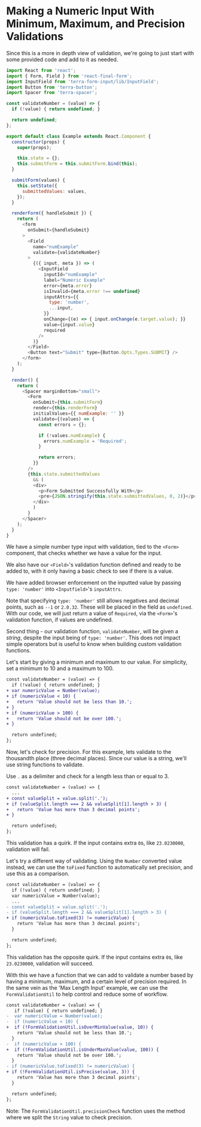 # Making a Numeric Input With Minimum, Maximum, and Precision Validations

Since this is a more in depth view of validation, we're going to just start with some provided code and add to it as needed.

```javascript
import React from 'react';
import { Form, Field } from 'react-final-form';
import InputField from 'terra-form-input/lib/InputField';
import Button from 'terra-button';
import Spacer from 'terra-spacer';

const validateNumber = (value) => {
  if (!value) { return undefined; }

  return undefined;
};

export default class Example extends React.Component {
  constructor(props) {
    super(props);

    this.state = {};
    this.submitForm = this.submitForm.bind(this);
  }

  submitForm(values) {
    this.setState({
      submittedValues: values,
    });
  }

  renderForm({ handleSubmit }) {
    return (
      <form
        onSubmit={handleSubmit}
      >
        <Field
          name="numExample"
          validate={validateNumber}
        >
          {({ input, meta }) => (
            <InputField
              inputId="numExample"
              label="Numeric Example"
              error={meta.error}
              isInvalid={meta.error !== undefined}
              inputAttrs={{
                type: 'number',
                ...input,
              }}
              onChange={(e) => { input.onChange(e.target.value); }}
              value={input.value}
              required
            />
          )}
        </Field>
        <Button text="Submit" type={Button.Opts.Types.SUBMIT} />
      </form>
    );
  }

  render() {
    return (
      <Spacer marginBottom="small">
        <Form
          onSubmit={this.submitForm}
          render={this.renderForm}
          initialValues={{ numExample: '' }}
          validate={(values) => {
            const errors = {};

            if (!values.numExample) {
              errors.numExample = 'Required';
            }

            return errors;
          }}
        />
        {this.state.submittedValues
          && (
          <div>
            <p>Form Submitted Successfully With</p>
            <pre>{JSON.stringify(this.state.submittedValues, 0, 2)}</pre>
          </div>
          )
        }
      </Spacer>
    );
  }
}
```

We have a simple number type input with validation, tied to the `<Form>` component, that checks whether we have a value for the input.

We also have our `<Field>`'s validation function defined and ready to be added to, with it only having a basic check to see if there is a value.

We have added browser enforcement on the inputted value by passing `type: 'number'` into `<Inputfield>`'s `inputAttrs`.

Note that specifying `type: 'number'` still allows negatives and decimal points, such as `--1` or `2.0.32`. These will be placed in the field as `undefined`. With our code, we will just return a value of `Required`, via the `<Form>`'s validation function, if values are undefined.

Second thing - our validation function, `validateNumber`, will be given a *string*, despite the input being of `type: 'number'`. This does not impact simple operators but is useful to know when building custom validation functions.

Let's start by giving a minimum and maximum to our value. For simplicity, set a minimum to 10 and a maximum to 100.

```diff
const validateNumber = (value) => {
  if (!value) { return undefined; }
+ var numericValue = Number(value);  
+ if (numericValue < 10) {
+   return 'Value should not be less than 10.';
+ }
+ if (numericValue > 100) {
+   return 'Value should not be over 100.';
+ }

  return undefined;
};
```

Now, let's check for precision. For this example, lets validate to the thousandth place (three decimal places). Since our value is a string, we'll use string functions to validate.

Use `.` as a delimiter and check for a length less than or equal to 3.

```diff
const validateNumber = (value) => {
  ...
+ const valueSplit = value.split('.');
+ if (valueSplit.length === 2 && valueSplit[1].length > 3) {
+   return 'Value has more than 3 decimal points';
+ }

  return undefined;
};
```

This validation has a quirk. If the input contains extra `0`s, like `23.0230000`, validation will fail.

Let's try a different way of validating. Using the `Number` converted value instead, we can use the `toFixed` function to automatically set precision, and use this as a comparison.

```diff
const validateNumber = (value) => {
  if (!value) { return undefined; }
  var numericValue = Number(value);  
  ...
- const valueSplit = value.split('.');
- if (valueSplit.length === 2 && valueSplit[1].length > 3) {
+ if (numericValue.toFixed(3) != numericValue) {
    return 'Value has more than 3 decimal points';
  }

  return undefined;
};
```

This validation has the opposite quirk. If the input contains extra `0`s, like `23.0230000`, validation will succeed.

With this we have a function that we can add to validate a number based by having a minimum, maximum, and a certain level of precision required. In the same vein as the 'Max Length Input' example, we can use the `FormValidationUtil` to help control and reduce some of workflow.

```diff
const validateNumber = (value) => {
   if (!value) { return undefined; }
-  var numericValue = Number(value);
-  if (numericValue < 10) {
+  if (!FormValidationUtil.isOverMinValue(value, 10)) {
    return 'Value should not be less than 10.';
  }
-  if (numericValue > 100) {
+  if (!FormValidationUtil.isUnderMaxValue(value, 100)) {
    return 'Value should not be over 100.';
  }
- if (numericValue.toFixed(3) != numericValue) {
+ if (!FormValidationUtil.isPrecise(value, 3)) {
    return 'Value has more than 3 decimal points';
  }

  return undefined;
};
```

Note: The `FormValidationUtil.precisionCheck` function uses the method where we split the `String` value to check precision.
